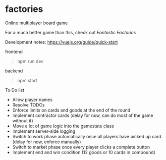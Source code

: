 # factories

Online multiplayer board game

For a much better game than this, check out _Fantastic Factories_

Development notes:
https://vuejs.org/guide/quick-start

frontend

> npm run dev

backend

> npm start

To Do list

- Allow player names
- Resolve TODOs
- Enforce limits on cards and goods at the end of the round
- Implement contractor cards (delay for now, can do most of the game without it)
- Move a lot of game logic into the gamestate class
- Implement server-side logging
- Switch to work phase automatically once all players have picked up card (delay for now, enforce manually)
- Switch to market phase once every player clicks a complete button
- Implement end and win condition (12 goods or 10 cards in compound)
